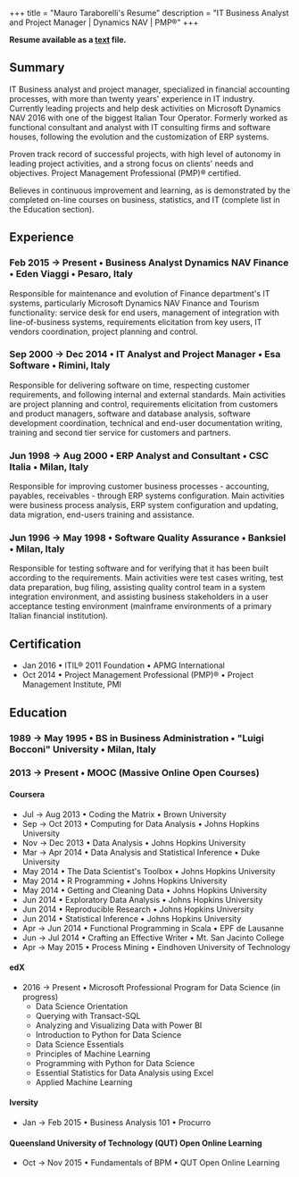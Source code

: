 +++
title       = "Mauro Taraborelli's Resume"
description = "IT Business Analyst and Project Manager | Dynamics NAV | PMP®"
+++

__Resume available as a [text](/txt/maurotaraborelli-resume.txt) file.__

## __Summary__

IT Business analyst and project manager, specialized in financial accounting
processes, with more than twenty years' experience in IT industry. Currently
leading projects and help desk activities on Microsoft Dynamics NAV 2016 with
one of the biggest Italian Tour Operator. Formerly worked as functional consultant
and analyst with IT consulting firms and software houses, following the evolution
and the customization of ERP systems.

Proven track record of successful projects, with high level of autonomy in leading
project activities, and a strong focus on clients' needs and objectives. Project
Management Professional (PMP)® certified.

Believes in continuous improvement and learning, as is demonstrated by the completed
on-line courses on business, statistics, and IT (complete list in the Education section).

## __Experience__

### Feb 2015 → Present • Business Analyst Dynamics NAV Finance • Eden Viaggi • Pesaro, Italy

Responsible for maintenance and evolution of Finance department's IT systems,
particularly Microsoft Dynamics NAV Finance and Tourism functionality: service
desk for end users, management of integration with line-of-business systems,
requirements elicitation from key users, IT vendors coordination, project planning
and control.

### Sep 2000 → Dec 2014 • IT Analyst and Project Manager • Esa Software • Rimini, Italy

Responsible for delivering software on time, respecting customer requirements,
and following internal and external standards. Main activities are project planning
and control, requirements elicitation from customers and product managers, software
and database analysis, software development coordination, technical and end-user
documentation writing, training and second tier service for customers and partners.

### Jun 1998 → Aug 2000 • ERP Analyst and Consultant • CSC Italia • Milan, Italy

Responsible for improving customer business processes - accounting, payables,
receivables - through ERP systems configuration. Main activities were business
process analysis, ERP system configuration and updating, data migration, end-users
training and assistance.

### Jun 1996 → May 1998 • Software Quality Assurance • Banksiel • Milan, Italy

Responsible for testing software and for verifying that it has been built according
to the requirements. Main activities were test cases writing, test data preparation,
bug filing, assisting quality control team in a system integration environment,
and assisting business stakeholders in a user acceptance testing environment
(mainframe environments of a primary Italian financial institution).

## __Certification__

- Jan 2016 • ITIL® 2011 Foundation • APMG International
- Oct 2014 • Project Management Professional (PMP)® • Project Management Institute, PMI

## __Education__

### 1989 → May 1995 • BS in Business Administration • "Luigi Bocconi" University • Milan, Italy

### 2013 → Present • MOOC (Massive Online Open Courses)

#### Coursera

- Jul → Aug 2013 • Coding the Matrix • Brown University
- Sep → Oct 2013 • Computing for Data Analysis • Johns Hopkins University
- Nov → Dec 2013 • Data Analysis • Johns Hopkins University
- Mar → Apr 2014 • Data Analysis and Statistical Inference • Duke University
- May 2014 • The Data Scientist's Toolbox • Johns Hopkins University
- May 2014 • R Programming • Johns Hopkins University
- May 2014 • Getting and Cleaning Data • Johns Hopkins University
- Jun 2014 • Exploratory Data Analysis • Johns Hopkins University
- Jun 2014 • Reproducible Research • Johns Hopkins University
- Jun 2014 • Statistical Inference • Johns Hopkins University
- Apr → Jun 2014 • Functional Programming in Scala • EPF de Lausanne
- Jun → Jul 2014 • Crafting an Effective Writer • Mt. San Jacinto College
- Apr → May 2015 • Process Mining • Eindhoven University of Technology

#### edX

- 2016 → Present • Microsoft Professional Program for Data Science (in progress)
  - Data Science Orientation
  - Querying with Transact-SQL
  - Analyzing and Visualizing Data with Power BI
  - Introduction to Python for Data Science
  - Data Science Essentials
  - Principles of Machine Learning
  - Programming with Python for Data Science
  - Essential Statistics for Data Analysis using Excel
  - Applied Machine Learning

#### Iversity

- Jan → Feb 2015 • Business Analysis 101 • Procurro

#### Queensland University of Technology (QUT) Open Online Learning

- Oct → Nov 2015 • Fundamentals of BPM • QUT Open Online Learning
